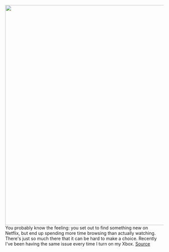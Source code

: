 <img src='https://cdn.vox-cdn.com/thumbor/rgzCmlLlt-tdGVj89Sht51iF6pQ=/0x0:1920x1080/1200x800/filters:focal(807x387:1113x693)/cdn.vox-cdn.com/uploads/chorus_image/image/67230107/Toad_Shamboad.0.png' width='700px' /><br/>
You probably know the feeling: you set out to find something new on Netflix, but end up spending more time browsing than actually watching. There's just so much there that it can be hard to make a choice. Recently I've been having the same issue every time I turn on my Xbox.
<a href='https://www.theverge.com/2020/8/19/21376137/xbox-game-pass-battletoads-grounded-netflix-streaming'> Source <a/>